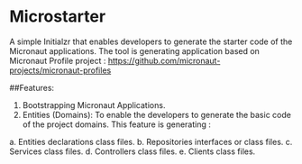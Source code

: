 # Microstarter
A simple Initialzr that enables developers to generate the starter code of the Micronaut applications. 
The tool is generating application based on Micronaut Profile project : 
https://github.com/micronaut-projects/micronaut-profiles

##Features: 
1. Bootstrapping Micronaut Applications. 
2. Entities (Domains): To enable the developers to generate the basic code of the project domains. This feature is generating : 
 
 a. Entities declarations class files. 
 b. Repositories interfaces or class files. 
 c. Services class files. 
 d. Controllers class files. 
 e. Clients class files. 
  
  
  

